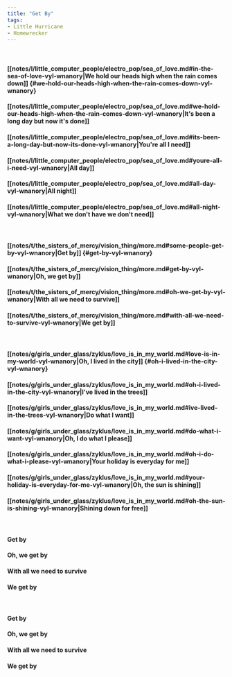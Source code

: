 ```yaml
---
title: "Get By"
tags:
- Little Hurricane
- Homewrecker
---
```

&nbsp;
#### [[notes/l/little_computer_people/electro_pop/sea_of_love.md#in-the-sea-of-love-vyl-wnanory|We hold our heads high when the rain comes down]] {#we-hold-our-heads-high-when-the-rain-comes-down-vyl-wnanory}
#### [[notes/l/little_computer_people/electro_pop/sea_of_love.md#we-hold-our-heads-high-when-the-rain-comes-down-vyl-wnanory|It's been a long day but now it's done]]
#### [[notes/l/little_computer_people/electro_pop/sea_of_love.md#its-been-a-long-day-but-now-its-done-vyl-wnanory|You're all I need]]
#### [[notes/l/little_computer_people/electro_pop/sea_of_love.md#youre-all-i-need-vyl-wnanory|All day]]
#### [[notes/l/little_computer_people/electro_pop/sea_of_love.md#all-day-vyl-wnanory|All night]]
#### [[notes/l/little_computer_people/electro_pop/sea_of_love.md#all-night-vyl-wnanory|What we don't have we don't need]]
&nbsp;
#### [[notes/t/the_sisters_of_mercy/vision_thing/more.md#some-people-get-by-vyl-wnanory|Get by]] {#get-by-vyl-wnanory}
#### [[notes/t/the_sisters_of_mercy/vision_thing/more.md#get-by-vyl-wnanory|Oh, we get by]]
#### [[notes/t/the_sisters_of_mercy/vision_thing/more.md#oh-we-get-by-vyl-wnanory|With all we need to survive]]
#### [[notes/t/the_sisters_of_mercy/vision_thing/more.md#with-all-we-need-to-survive-vyl-wnanory|We get by]]
&nbsp;
#### [[notes/g/girls_under_glass/zyklus/love_is_in_my_world.md#love-is-in-my-world-vyl-wnanory|Oh, I lived in the city]] {#oh-i-lived-in-the-city-vyl-wnanory}
#### [[notes/g/girls_under_glass/zyklus/love_is_in_my_world.md#oh-i-lived-in-the-city-vyl-wnanory|I've lived in the trees]]
#### [[notes/g/girls_under_glass/zyklus/love_is_in_my_world.md#ive-lived-in-the-trees-vyl-wnanory|Do what I want]]
#### [[notes/g/girls_under_glass/zyklus/love_is_in_my_world.md#do-what-i-want-vyl-wnanory|Oh, I do what I please]]
#### [[notes/g/girls_under_glass/zyklus/love_is_in_my_world.md#oh-i-do-what-i-please-vyl-wnanory|Your holiday is everyday for me]]
#### [[notes/g/girls_under_glass/zyklus/love_is_in_my_world.md#your-holiday-is-everyday-for-me-vyl-wnanory|Oh, the sun is shining]]
#### [[notes/g/girls_under_glass/zyklus/love_is_in_my_world.md#oh-the-sun-is-shining-vyl-wnanory|Shining down for free]]
&nbsp;
#### Get by
#### Oh, we get by
#### With all we need to survive
#### We get by
&nbsp;
#### Get by
#### Oh, we get by
#### With all we need to survive
#### We get by
